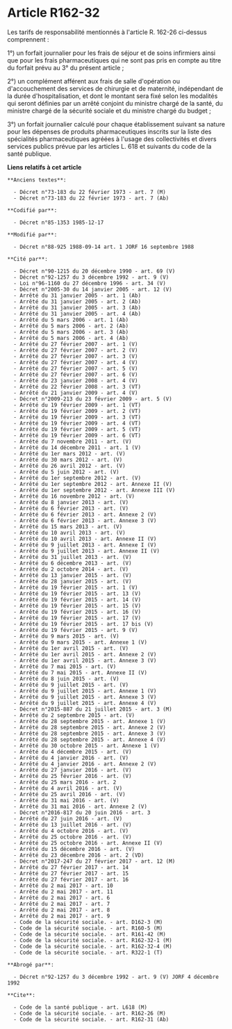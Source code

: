 # Article R162-32

Les tarifs de responsabilité mentionnés à l'article R. 162-26 ci-dessus comprennent : 

1°) un forfait journalier pour les frais de séjour et de soins infirmiers ainsi que pour les frais pharmaceutiques qui ne
sont pas pris en compte au titre du forfait prévu au 3° du présent article ; 

2°) un complément afférent aux frais de salle d'opération ou d'accouchement des services de chirurgie et de maternité,
indépendant de la durée d'hospitalisation, et dont le montant sera fixé selon les modalités qui seront définies par un arrêté
conjoint du ministre chargé de la santé, du ministre chargé de la sécurité sociale et du ministre chargé du budget ; 

3°) un forfait journalier calculé pour chaque établissement suivant sa nature pour les dépenses de produits pharmaceutiques
inscrits sur la liste des spécialités pharmaceutiques agréées à l'usage des collectivités et divers services publics prévue
par les articles L. 618 et suivants du code de la santé publique.

**Liens relatifs à cet article**

	**Anciens textes**:

	  - Décret n°73-183 du 22 février 1973 - art. 7 (M)
	  - Décret n°73-183 du 22 février 1973 - art. 7 (Ab)

	**Codifié par**:

	  - Décret n°85-1353 1985-12-17

	**Modifié par**:

	  - Décret n°88-925 1988-09-14 art. 1 JORF 16 septembre 1988

	**Cité par**:

	  - Décret n°90-1215 du 20 décembre 1990 - art. 69 (V)
	  - Décret n°92-1257 du 3 décembre 1992 - art. 9 (V)
	  - Loi n°96-1160 du 27 décembre 1996 - art. 34 (V)
	  - Décret n°2005-30 du 14 janvier 2005 - art. 12 (V)
	  - Arrêté du 31 janvier 2005 - art. 1 (Ab)
	  - Arrêté du 31 janvier 2005 - art. 2 (Ab)
	  - Arrêté du 31 janvier 2005 - art. 3 (Ab)
	  - Arrêté du 31 janvier 2005 - art. 4 (Ab)
	  - Arrêté du 5 mars 2006 - art. 1 (Ab)
	  - Arrêté du 5 mars 2006 - art. 2 (Ab)
	  - Arrêté du 5 mars 2006 - art. 3 (Ab)
	  - Arrêté du 5 mars 2006 - art. 4 (Ab)
	  - Arrêté du 27 février 2007 - art. 1 (V)
	  - Arrêté du 27 février 2007 - art. 2 (V)
	  - Arrêté du 27 février 2007 - art. 3 (V)
	  - Arrêté du 27 février 2007 - art. 4 (V)
	  - Arrêté du 27 février 2007 - art. 5 (V)
	  - Arrêté du 27 février 2007 - art. 6 (V)
	  - Arrêté du 23 janvier 2008 - art. 4 (V)
	  - Arrêté du 22 février 2008 - art. 3 (VT)
	  - Arrêté du 21 janvier 2009 - art. 4 (V)
	  - Décret n°2009-213 du 23 février 2009 - art. 5 (V)
	  - Arrêté du 19 février 2009 - art. 1 (VT)
	  - Arrêté du 19 février 2009 - art. 2 (VT)
	  - Arrêté du 19 février 2009 - art. 3 (VT)
	  - Arrêté du 19 février 2009 - art. 4 (VT)
	  - Arrêté du 19 février 2009 - art. 5 (VT)
	  - Arrêté du 19 février 2009 - art. 6 (VT)
	  - Arrêté du 7 novembre 2011 - art. (V)
	  - Arrêté du 14 décembre 2011 - art. 1 (V)
	  - Arrêté du 1er mars 2012 - art. (V)
	  - Arrêté du 30 mars 2012 - art. (V)
	  - Arrêté du 26 avril 2012 - art. (V)
	  - Arrêté du 5 juin 2012 - art. (V)
	  - Arrêté du 1er septembre 2012 - art. (V)
	  - Arrêté du 1er septembre 2012 - art. Annexe II (V)
	  - Arrêté du 1er septembre 2012 - art. Annexe III (V)
	  - Arrêté du 16 novembre 2012 - art. (V)
	  - Arrêté du 8 janvier 2013 - art. (V)
	  - Arrêté du 6 février 2013 - art. (V)
	  - Arrêté du 6 février 2013 - art. Annexe 2 (V)
	  - Arrêté du 6 février 2013 - art. Annexe 3 (V)
	  - Arrêté du 15 mars 2013 - art. (V)
	  - Arrêté du 10 avril 2013 - art. (V)
	  - Arrêté du 10 avril 2013 - art. Annexe II (V)
	  - Arrêté du 9 juillet 2013 - art. Annexe I (V)
	  - Arrêté du 9 juillet 2013 - art. Annexe II (V)
	  - Arrêté du 31 juillet 2013 - art. (V)
	  - Arrêté du 6 décembre 2013 - art. (V)
	  - Arrêté du 2 octobre 2014 - art. (V)
	  - Arrêté du 13 janvier 2015 - art. (V)
	  - Arrêté du 28 janvier 2015 - art. (V)
	  - Arrêté du 19 février 2015 - art. 1 (V)
	  - Arrêté du 19 février 2015 - art. 13 (V)
	  - Arrêté du 19 février 2015 - art. 14 (V)
	  - Arrêté du 19 février 2015 - art. 15 (V)
	  - Arrêté du 19 février 2015 - art. 16 (V)
	  - Arrêté du 19 février 2015 - art. 17 (V)
	  - Arrêté du 19 février 2015 - art. 17 bis (V)
	  - Arrêté du 19 février 2015 - art. 9 (V)
	  - Arrêté du 9 mars 2015 - art. (V)
	  - Arrêté du 9 mars 2015 - art. Annexe 1 (V)
	  - Arrêté du 1er avril 2015 - art. (V)
	  - Arrêté du 1er avril 2015 - art. Annexe 2 (V)
	  - Arrêté du 1er avril 2015 - art. Annexe 3 (V)
	  - Arrêté du 7 mai 2015 - art. (V)
	  - Arrêté du 7 mai 2015 - art. Annexe II (V)
	  - Arrêté du 8 juin 2015 - art. (V)
	  - Arrêté du 9 juillet 2015 - art. (V)
	  - Arrêté du 9 juillet 2015 - art. Annexe 1 (V)
	  - Arrêté du 9 juillet 2015 - art. Annexe 3 (V)
	  - Arrêté du 9 juillet 2015 - art. Annexe 4 (V)
	  - Décret n°2015-887 du 21 juillet 2015 - art. 3 (M)
	  - Arrêté du 2 septembre 2015 - art. (V)
	  - Arrêté du 28 septembre 2015 - art. Annexe 1 (V)
	  - Arrêté du 28 septembre 2015 - art. Annexe 2 (V)
	  - Arrêté du 28 septembre 2015 - art. Annexe 3 (V)
	  - Arrêté du 28 septembre 2015 - art. Annexe 4 (V)
	  - Arrêté du 30 octobre 2015 - art. Annexe 1 (V)
	  - Arrêté du 4 décembre 2015 - art. (V)
	  - Arrêté du 4 janvier 2016 - art. (V)
	  - Arrêté du 4 janvier 2016 - art. Annexe 2 (V)
	  - Arrêté du 27 janvier 2016 - art. (V)
	  - Arrêté du 25 février 2016 - art. (V)
	  - Arrêté du 25 mars 2016 - art. 2
	  - Arrêté du 4 avril 2016 - art. (V)
	  - Arrêté du 25 avril 2016 - art. (V)
	  - Arrêté du 31 mai 2016 - art. (V)
	  - Arrêté du 31 mai 2016 - art. Annexe 2 (V)
	  - Décret n°2016-817 du 20 juin 2016 - art. 3
	  - Arrêté du 27 juin 2016 - art. (V)
	  - Arrêté du 13 juillet 2016 - art. (V)
	  - Arrêté du 4 octobre 2016 - art. (V)
	  - Arrêté du 25 octobre 2016 - art. (V)
	  - Arrêté du 25 octobre 2016 - art. Annexe II (V)
	  - Arrêté du 15 décembre 2016 - art. (V)
	  - Arrêté du 23 décembre 2016 - art. 2 (VD)
	  - Décret n°2017-247 du 27 février 2017 - art. 12 (M)
	  - Arrêté du 27 février 2017 - art. 14
	  - Arrêté du 27 février 2017 - art. 15
	  - Arrêté du 27 février 2017 - art. 16
	  - Arrêté du 2 mai 2017 - art. 10
	  - Arrêté du 2 mai 2017 - art. 11
	  - Arrêté du 2 mai 2017 - art. 6
	  - Arrêté du 2 mai 2017 - art. 7
	  - Arrêté du 2 mai 2017 - art. 8
	  - Arrêté du 2 mai 2017 - art. 9
	  - Code de la sécurité sociale. - art. D162-3 (M)
	  - Code de la sécurité sociale. - art. R160-5 (M)
	  - Code de la sécurité sociale. - art. R161-42 (M)
	  - Code de la sécurité sociale. - art. R162-32-1 (M)
	  - Code de la sécurité sociale. - art. R162-32-4 (M)
	  - Code de la sécurité sociale. - art. R322-1 (T)

	**Abrogé par**:

	  - Décret n°92-1257 du 3 décembre 1992 - art. 9 (V) JORF 4 décembre 1992

	**Cite**:

	  - Code de la santé publique - art. L618 (M)
	  - Code de la sécurité sociale. - art. R162-26 (M)
	  - Code de la sécurité sociale. - art. R162-31 (Ab)
